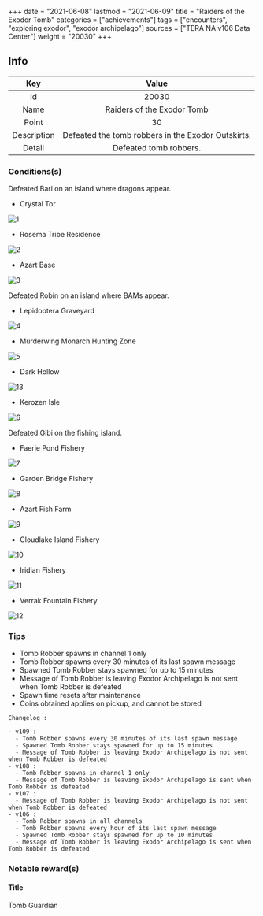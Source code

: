 +++
date = "2021-06-08"
lastmod = "2021-06-09"
title = "Raiders of the Exodor Tomb"
categories = ["achievements"]
tags = ["encounters", "exploring exodor", "exodor archipelago"]
sources = ["TERA NA v106 Data Center"]
weight = "20030"
+++

[1]: /images/achievements/encounters/20030_01.png
[2]: /images/achievements/encounters/20030_02.png
[3]: /images/achievements/encounters/20030_03.png
[4]: /images/achievements/encounters/20030_04.png
[5]: /images/achievements/encounters/20030_05.png
[13]: /images/achievements/encounters/20030_13.png
[6]: /images/achievements/encounters/20030_06.png
[7]: /images/achievements/encounters/20030_07.png
[8]: /images/achievements/encounters/20030_08.png
[9]: /images/achievements/encounters/20030_09.png
[10]: /images/achievements/encounters/20030_10.png
[11]: /images/achievements/encounters/20030_11.png
[12]: /images/achievements/encounters/20030_12.png

## Info

Key | Value
:-: | :-:
Id | 20030
Name | Raiders of the Exodor Tomb
Point | 30
Description | Defeated the tomb robbers in the Exodor Outskirts.
Detail | Defeated tomb robbers.

### Conditions(s)

Defeated Bari on an island where dragons appear.

- Crystal Tor

![1]

- Rosema Tribe Residence

![2]

- Azart Base

![3]

Defeated Robin on an island where BAMs appear.

- Lepidoptera Graveyard

![4]

- Murderwing Monarch Hunting Zone

![5]

- Dark Hollow

![13]

- Kerozen Isle

![6]

Defeated Gibi on the fishing island.

- Faerie Pond Fishery

![7]

- Garden Bridge Fishery

![8]

- Azart Fish Farm

![9]

- Cloudlake Island Fishery

![10]

- Iridian Fishery

![11]

- Verrak Fountain Fishery

![12]

### Tips
- Tomb Robber spawns in channel 1 only
- Tomb Robber spawns every 30 minutes of its last spawn message
- Spawned Tomb Robber stays spawned for up to 15 minutes
- Message of Tomb Robber is leaving Exodor Archipelago is not sent when Tomb Robber is defeated
- Spawn time resets after maintenance
- Coins obtained applies on pickup, and cannot be stored

```
Changelog :

- v109 : 
  - Tomb Robber spawns every 30 minutes of its last spawn message
  - Spawned Tomb Robber stays spawned for up to 15 minutes
  - Message of Tomb Robber is leaving Exodor Archipelago is not sent when Tomb Robber is defeated
- v108 :
  - Tomb Robber spawns in channel 1 only
  - Message of Tomb Robber is leaving Exodor Archipelago is sent when Tomb Robber is defeated
- v107 :
  - Message of Tomb Robber is leaving Exodor Archipelago is not sent when Tomb Robber is defeated
- v106 :
  - Tomb Robber spawns in all channels
  - Tomb Robber spawns every hour of its last spawn message
  - Spawned Tomb Robber stays spawned for up to 10 minutes
  - Message of Tomb Robber is leaving Exodor Archipelago is sent when Tomb Robber is defeated
```

### Notable reward(s)

#### Title
Tomb Guardian
